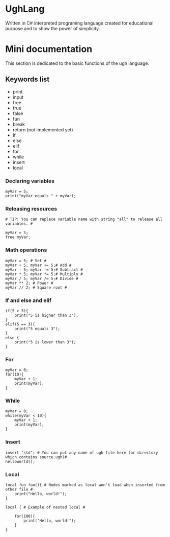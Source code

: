 # UghLang
Written in C# interpreted programing language created for educational purpose and to show the power of simplicity.

# Mini documentation
This section is dedicated to the basic functions of the ugh language.

## Keywords list
- print
- input
- free
- true
- false
- fun
- break
- return (not implemented yet)
- if
- else
- elif
- for
- while
- insert
- local


### Declaring variables
```ugh
myVar = 5;
print("myVar equals " + myVar);
```

### Releasing resources
```ugh
# TIP: You can replace variable name with string "all" to release all variables. #

myVar = 5;
free myVar;
```

### Math operations
```ugh
myVar = 5; # Set #
myVar + 5; myVar += 5;# Add #
myVar - 5; myVar -= 5;# Subtract #
myVar * 5; myVar *= 5;# Multiply #
myVar / 5; myVar /= 5;# Divide #
myVar ** 2; # Power #
myVar // 2; # Square root #
```


### If and else and elif
```ugh
if(5 > 3){
	print("5 is higher than 3");
}
elif(5 == 3){
	print("5 equals 3");
}
else {
	print("5 is lower than 3");
}
```

### For
```ugh
myVar = 0;
for(10){
	myVar + 1;
	print(myVar);
}
```
### While
```ugh
myVar = 0;
while(myVar < 10){
	myVar + 1;
	print(myVar);
}
```
### Insert
```ugh
insert "std"; # You can put any name of ugh file here (or directory which contains source.ugh)#
helloworld(); 
```

### Local
```ugh
local fun foo(){ # Nodes marked as local won't load when inserted from other file # 
	print("Hello, world!");
} 

local { # Example of nested local #

	for(100){
		print("Hello, world!");
	}
}
```